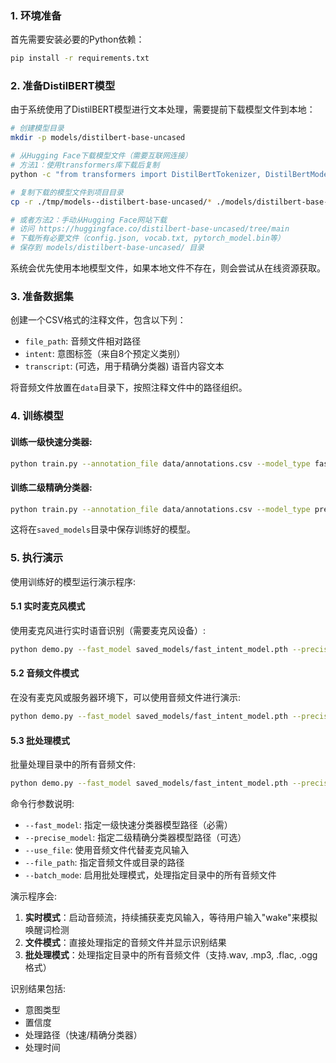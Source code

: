 ### 1. 环境准备

首先需要安装必要的Python依赖：

```bash
pip install -r requirements.txt
```

### 2. 准备DistilBERT模型

由于系统使用了DistilBERT模型进行文本处理，需要提前下载模型文件到本地：

```bash
# 创建模型目录
mkdir -p models/distilbert-base-uncased

# 从Hugging Face下载模型文件（需要互联网连接）
# 方法1：使用transformers库下载后复制
python -c "from transformers import DistilBertTokenizer, DistilBertModel; tokenizer = DistilBertTokenizer.from_pretrained('distilbert-base-uncased', cache_dir='./tmp'); model = DistilBertModel.from_pretrained('distilbert-base-uncased', cache_dir='./tmp')"

# 复制下载的模型文件到项目目录
cp -r ./tmp/models--distilbert-base-uncased/* ./models/distilbert-base-uncased/

# 或者方法2：手动从Hugging Face网站下载
# 访问 https://huggingface.co/distilbert-base-uncased/tree/main
# 下载所有必要文件（config.json, vocab.txt, pytorch_model.bin等）
# 保存到 models/distilbert-base-uncased/ 目录
```

系统会优先使用本地模型文件，如果本地文件不存在，则会尝试从在线资源获取。

### 3. 准备数据集

创建一个CSV格式的注释文件，包含以下列：
- `file_path`: 音频文件相对路径
- `intent`: 意图标签（来自8个预定义类别）
- `transcript`: (可选，用于精确分类器) 语音内容文本

将音频文件放置在`data`目录下，按照注释文件中的路径组织。

### 4. 训练模型

#### 训练一级快速分类器:

```bash
python train.py --annotation_file data/annotations.csv --model_type fast --epochs 20
```

#### 训练二级精确分类器:

```bash
python train.py --annotation_file data/annotations.csv --model_type precise --epochs 20
```

这将在`saved_models`目录中保存训练好的模型。

### 5. 执行演示

使用训练好的模型运行演示程序:

#### 5.1 实时麦克风模式

使用麦克风进行实时语音识别（需要麦克风设备）:

```bash
python demo.py --fast_model saved_models/fast_intent_model.pth --precise_model saved_models/precise_intent_model.pth
```

#### 5.2 音频文件模式

在没有麦克风或服务器环境下，可以使用音频文件进行演示:

```bash
python demo.py --fast_model saved_models/fast_intent_model.pth --precise_model saved_models/precise_intent_model.pth --use_file --file_path data/samples/take_photo.wav
```

#### 5.3 批处理模式

批量处理目录中的所有音频文件:

```bash
python demo.py --fast_model saved_models/fast_intent_model.pth --precise_model saved_models/precise_intent_model.pth --batch_mode --file_path data/samples/
```

命令行参数说明:
- `--fast_model`: 指定一级快速分类器模型路径（必需）
- `--precise_model`: 指定二级精确分类器模型路径（可选）
- `--use_file`: 使用音频文件代替麦克风输入
- `--file_path`: 指定音频文件或目录的路径
- `--batch_mode`: 启用批处理模式，处理指定目录中的所有音频文件

演示程序会:
1. **实时模式**：启动音频流，持续捕获麦克风输入，等待用户输入"wake"来模拟唤醒词检测
2. **文件模式**：直接处理指定的音频文件并显示识别结果
3. **批处理模式**：处理指定目录中的所有音频文件（支持.wav, .mp3, .flac, .ogg格式）

识别结果包括:
- 意图类型
- 置信度
- 处理路径（快速/精确分类器）
- 处理时间